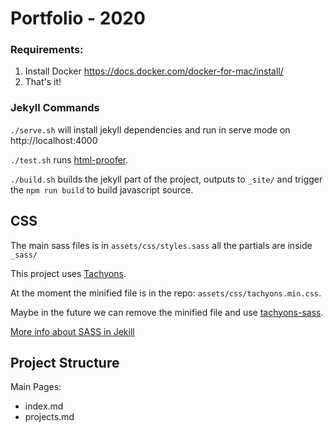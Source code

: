 # Portfolio - 2020

### Requirements:

1. Install Docker https://docs.docker.com/docker-for-mac/install/
2. That's it!


### Jekyll Commands

`./serve.sh` will install jekyll dependencies and run in serve mode on http://localhost:4000

`./test.sh` runs [html-proofer](https://github.com/gjtorikian/html-proofer).

`./build.sh` builds the jekyll part of the project, outputs to `_site/` and trigger the `npm run build` to build javascript source.


## CSS

The main sass files is in `assets/css/styles.sass` all the partials are inside `_sass/`

This project uses [Tachyons](http://tachyons.io).

At the moment the minified file is in the repo: `assets/css/tachyons.min.css`.

Maybe in the future we can remove the minified file and use [tachyons-sass](https://github.com/tachyons-css/tachyons-sass).

[More info about SASS in Jekill](https://jekyllrb.com/docs/assets/)

## Project Structure

Main Pages:
- index.md
- projects.md
